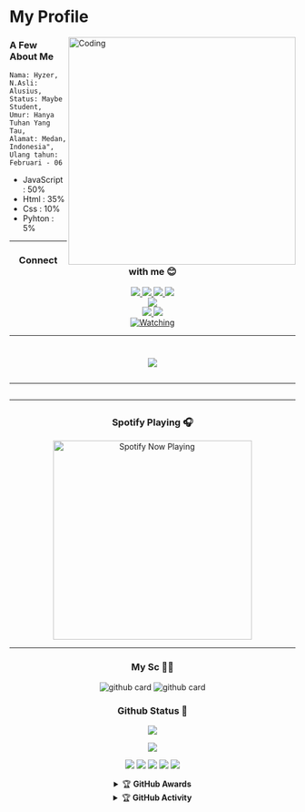 # My Profile
<img align="right" alt="Coding" width="400" src="https://cdn.dribbble.com/users/1162077/screenshots/5403918/media/d5dccb5d5818cba2c8fa0cb15fb578b3.gif" />

### A Few About Me
```
Nama: Hyzer,
N.Asli: Alusius, 
Status: Maybe Student,
Umur: Hanya Tuhan Yang Tau, 
Alamat: Medan, Indonesia",
Ulang tahun: Februari - 06
```
- JavaScript : 50%
- Html : 35%
- Css : 10%
- Pyhton : 5%

<div align="center">

------
### Connect with me 😊
<p align="center">
  <a href="https://instagram.com/zexyds_"><img src="https://img.shields.io/badge/Instagram-E4405F?style=for-the-badge&logo=instagram&logoColor=white"/> 
  <a href="https://wa.me/6287892711054"><img src="https://img.shields.io/badge/WhatsApp-25D366?style=for-the-badge&logo=whatsapp&logoColor=white" />
  <a href="https://www.facebook.com/king.id"><img src="https://img.shields.io/badge/Facebook-%234267B2.svg?&style=for-the-badge&logo=facebook&logoColor=white" />
  <a href="https://t.me/zexyds_"><img src="https://img.shields.io/badge/Telegram-%230088cc.svg?&style=for-the-badge&logo=telegram&logoColor=white" /> <br>
  <a href="https://youtube.com/channel/UCBtUyjfIclyuu7yXKS0dAMw"><img src="https://img.shields.io/badge/YouTube-hyzer id-ff0000?style=for-the-badge&logo=youtube&logoColor=ff0000&link=https://youtube.com/channel/UCBtUyjfIclyuu7yXKS0dAMw" /><br>
  <a name=HyzerOfficial&label=VIEWS&style=flat-square&color=orange" />
  <a href="https://github.com/Hyzerr"><img src="https://img.shields.io/badge/-GitHub-black?style=flat-square&logo=github" /> 
  <a href="https://youtube.com/channel/UCBtUyjfIclyuu7yXKS0dAMw"><img src="https://img.shields.io/youtube/channel/subscribers/UCD_w05gKF5F_5BNPABShNyQ?style=social" /> <br>
  <a href="https://komarev.com/ghpvc/?username=hyzerr&color=blue&style=flat-square&label=Profile+Views"><img title="Watching" src="https://komarev.com/ghpvc/?username=hyzerr&color=green&style=flat-square&label=Profile+View"></a>
</p>

-----

<h1 align="center">
  <img src="https://c.tenor.com/owx4Hlt5V8kAAAAC/loli-cute.gif" />
</p>

-----

------

### Spotify Playing 🎧

<p align="center">
  <a href="https://open.spotify.com/user/nf3xjkwb8gsuq2b0t8bimjt58" target="_blank"><img src="https://now-playing-on-spotify.vercel.app/api/spotify" alt="Spotify Now Playing" width="350"/></a>
</p>

------

### My Sc 🤸‍♂️
![github card](https://github-readme-stats.vercel.app/api/pin/?username=hyzerr&repo=hyzer-v3&theme=dark)
![github card](https://github-readme-stats.vercel.app/api/pin/?username=hyzerr&repo=hyzer-md-v2&theme=nightowl)

### Github Status 🚀

<p align="center"><a href="https://github.com/hyzerr"><img src="https://github-readme-stats.vercel.app/api?username=hyzerr&show_icons=true&theme=radical"></a></p>
<p align="center"><a href="https://github.com/hyzerr"><img src="https://github-readme-stats.vercel.app/api/top-langs/?username=hyzerr&theme=radical&layout=compact"></a></p> 


<p align="center">
    <img src="https://img.shields.io/badge/OS-Linux-blue?&logo=Linux" />
    <img src="https://img.shields.io/badge/OS-Windows-blue?&logo=Windows" />
    <img src="https://img.shields.io/badge/IDE-Xcode-blue?&logo=xcode" />
    <img src="https://img.shields.io/badge/Text%20Editor-Visual%20Studio%20Code-blue?&logo=visual%20studio%20code&logoColor=blue" />
    <img src="https://img.shields.io/badge/Sublime%20Text-gray?&logo=Sublime-Text" />
</p>
<details>
    <summary>&#127942 <b>GitHub Awards</b></summary><br/>

![Github Trophy](https://github-profile-trophy.vercel.app/?username=hyzerr)

</details>

<details>
    <summary>&#127942 <b>GitHub Activity</b></summary><br/>

![Metrics](https://metrics.lecoq.io/hyzerr)

</details> 
